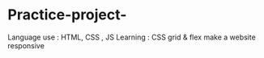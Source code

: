 # Practice-project-
Language use : HTML, CSS , JS 
Learning : CSS grid & flex 
           make a website responsive 
